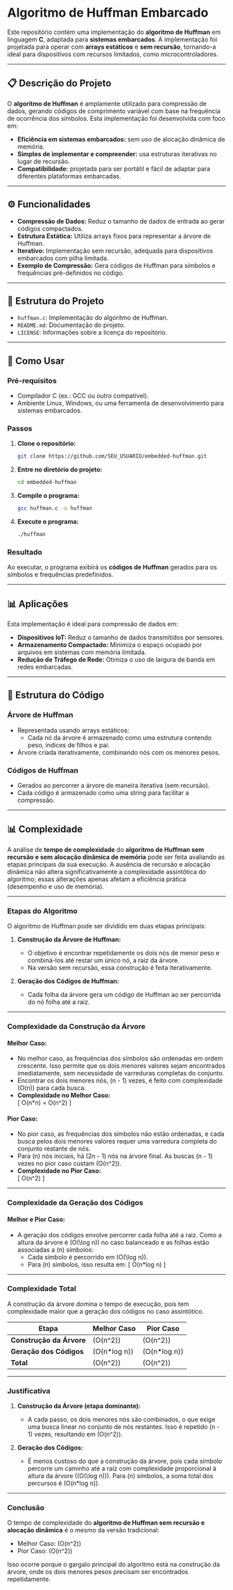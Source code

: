# Algoritmo de Huffman Embarcado

Este repositório contém uma implementação do **algoritmo de Huffman** em linguagem **C**, adaptada para **sistemas embarcados**. A implementação foi projetada para operar com **arrays estáticos** e **sem recursão**, tornando-a ideal para dispositivos com recursos limitados, como microcontroladores.

---

## 📋 Descrição do Projeto

O **algoritmo de Huffman** é amplamente utilizado para compressão de dados, gerando códigos de comprimento variável com base na frequência de ocorrência dos símbolos. Esta implementação foi desenvolvida com foco em:

- **Eficiência em sistemas embarcados:** sem uso de alocação dinâmica de memória.
- **Simples de implementar e compreender:** usa estruturas iterativas no lugar de recursão.
- **Compatibilidade:** projetada para ser portátil e fácil de adaptar para diferentes plataformas embarcadas.

---

## ⚙️ Funcionalidades

- **Compressão de Dados:** Reduz o tamanho de dados de entrada ao gerar códigos compactados.
- **Estrutura Estática:** Utiliza arrays fixos para representar a árvore de Huffman.
- **Iterativo:** Implementação sem recursão, adequada para dispositivos embarcados com pilha limitada.
- **Exemplo de Compressão:** Gera códigos de Huffman para símbolos e frequências pré-definidos no código.

---

## 💪 Estrutura do Projeto

- `huffman.c`: Implementação do algoritmo de Huffman.
- `README.md`: Documentação do projeto.
- `LICENSE`: Informações sobre a licença do repositório.

---

## 🚀 Como Usar

### Pré-requisitos
- Compilador C (ex.: GCC ou outro compatível).
- Ambiente Linux, Windows, ou uma ferramenta de desenvolvimento para sistemas embarcados.

### Passos

1. **Clone o repositório:**
   ```bash
   git clone https://github.com/SEU_USUARIO/embedded-huffman.git
   ```
2. **Entre no diretório do projeto:**
   ```bash
   cd embedded-huffman
   ```
3. **Compile o programa:**
   ```bash
   gcc huffman.c -o huffman
   ```
4. **Execute o programa:**
   ```bash
   ./huffman
   ```

### Resultado
Ao executar, o programa exibirá os **códigos de Huffman** gerados para os símbolos e frequências predefinidos.

---

## 📊 Aplicações

Esta implementação é ideal para compressão de dados em:
- **Dispositivos IoT:** Reduz o tamanho de dados transmitidos por sensores.
- **Armazenamento Compactado:** Minimiza o espaço ocupado por arquivos em sistemas com memória limitada.
- **Redução de Tráfego de Rede:** Otimiza o uso de largura de banda em redes embarcadas.

---

## 📂 Estrutura do Código

### **Árvore de Huffman**
- Representada usando arrays estáticos:
  - Cada nó da árvore é armazenado como uma estrutura contendo peso, índices de filhos e pai.
- Árvore criada iterativamente, combinando nós com os menores pesos.

### **Códigos de Huffman**
- Gerados ao percorrer a árvore de maneira iterativa (sem recursão).
- Cada código é armazenado como uma string para facilitar a compressão.

---

## 📊 Complexidade

A análise de **tempo de complexidade** do **algoritmo de Huffman sem recursão e sem alocação dinâmica de memória** pode ser feita avaliando as etapas principais da sua execução. A ausência de recursão e alocação dinâmica não altera significativamente a complexidade assintótica do algoritmo; essas alterações apenas afetam a eficiência prática (desempenho e uso de memória).

---

### **Etapas do Algoritmo**

O algoritmo de Huffman pode ser dividido em duas etapas principais:

1. **Construção da Árvore de Huffman:**
   - O objetivo é encontrar repetidamente os dois nós de menor peso e combiná-los até restar um único nó, a raiz da árvore.
   - Na versão sem recursão, essa construção é feita iterativamente.

2. **Geração dos Códigos de Huffman:**
   - Cada folha da árvore gera um código de Huffman ao ser percorrida do nó folha até a raiz.

---

### **Complexidade da Construção da Árvore**

#### Melhor Caso:
- No melhor caso, as frequências dos símbolos são ordenadas em ordem crescente. Isso permite que os dois menores valores sejam encontrados imediatamente, sem necessidade de varreduras completas do conjunto.
- Encontrar os dois menores nós, \(n - 1\) vezes, é feito com complexidade \(O(n)\) para cada busca.
- **Complexidade no Melhor Caso:**  
  \[
  O(n*n) = O(n^2)
  \]

#### Pior Caso:
- No pior caso, as frequências dos símbolos não estão ordenadas, e cada busca pelos dois menores valores requer uma varredura completa do conjunto restante de nós.
- Para \(n\) nós iniciais, há \(2n - 1\) nós na árvore final. As buscas \(n - 1\) vezes no pior caso custam \(O(n^2)\).
- **Complexidade no Pior Caso:**  
  \[
  O(n^2)
  \]

---

### **Complexidade da Geração dos Códigos**

#### Melhor e Pior Caso:
- A geração dos códigos envolve percorrer cada folha até a raiz. Como a altura da árvore é \(O(\log n)\) no caso balanceado e as folhas estão associadas a \(n\) símbolos:
  - Cada símbolo é percorrido em \(O(\log n)\).
  - Para \(n\) símbolos, isso resulta em:
    \[
    O(n*log n)
    \]

---

### **Complexidade Total**

A construção da árvore domina o tempo de execução, pois tem complexidade maior que a geração dos códigos no caso assintótico.

| **Etapa**               | **Melhor Caso**       | **Pior Caso**        |
|-------------------------|-----------------------|-----------------------|
| **Construção da Árvore**| \(O(n^2)\)            | \(O(n^2)\)            |
| **Geração dos Códigos** | \(O(n*log n)\) | \(O(n*log n)\) |
| **Total**               | \(O(n^2)\)            | \(O(n^2)\)            |

---

### **Justificativa**

1. **Construção da Árvore (etapa dominante):**  
   - A cada passo, os dois menores nós são combinados, o que exige uma busca linear no conjunto de nós restantes. Isso é repetido \(n - 1\) vezes, resultando em \(O(n^2)\).

2. **Geração dos Códigos:**  
   - É menos custoso do que a construção da árvore, pois cada símbolo percorre um caminho até a raiz com complexidade proporcional à altura da árvore (\(O(\log n)\)). Para \(n\) símbolos, a soma total dos percursos é \(O(n*log n)\).

---

### **Conclusão**
O tempo de complexidade do **algoritmo de Huffman sem recursão e alocação dinâmica** é o mesmo da versão tradicional:
- Melhor Caso: \(O(n^2)\)
- Pior Caso: \(O(n^2)\)

Isso ocorre porque o gargalo principal do algoritmo está na construção da árvore, onde os dois menores pesos precisam ser encontrados repetidamente.
